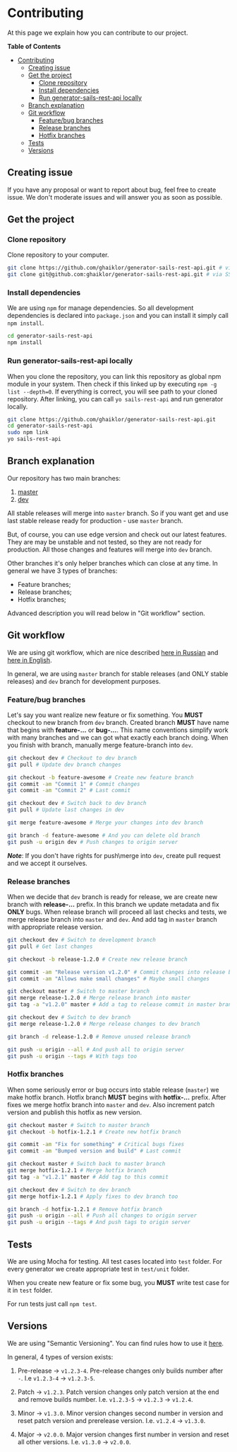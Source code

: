 # Contributing

At this page we explain how you can contribute to our project.

**Table of Contents**

- [Contributing](#contributing)
  - [Creating issue](#creating-issue)
  - [Get the project](#get-the-project)
    - [Clone repository](#clone-repository)
    - [Install dependencies](#install-dependencies)
    - [Run generator-sails-rest-api locally](#run-generator-sails-rest-api-locally)
  - [Branch explanation](#branch-explanation)
  - [Git workflow](#git-workflow)
    - [Feature/bug branches](#featurebug-branches)
    - [Release branches](#release-branches)
    - [Hotfix branches](#hotfix-branches)
  - [Tests](#tests)
  - [Versions](#versions)

## Creating issue

If you have any proposal or want to report about bug, feel free to create issue.
We don't moderate issues and will answer you as soon as possible.

## Get the project

### Clone repository

Clone repository to your computer.

```bash
git clone https://github.com/ghaiklor/generator-sails-rest-api.git # via HTTPS
git clone git@github.com:ghaiklor/generator-sails-rest-api.git # via SSH
```

### Install dependencies

We are using `npm` for manage dependencies.
So all development dependencies is declared into `package.json` and you can install it simply call `npm install`.

```bash
cd generator-sails-rest-api
npm install
```

### Run generator-sails-rest-api locally

When you clone the repository, you can link this repository as global npm module in your system.
Then check if this linked up by executing `npm -g list --depth=0`.
If everything is correct, you will see path to your cloned repository.
After linking, you can call `yo sails-rest-api` and run generator locally.

```bash
git clone https://github.com/ghaiklor/generator-sails-rest-api.git
cd generator-sails-rest-api
sudo npm link
yo sails-rest-api
```

## Branch explanation

Our repository has two main branches:

1. [master](https://github.com/ghaiklor/generator-sails-rest-api/tree/master "Master Branch")
2. [dev](https://github.com/ghaiklor/generator-sails-rest-api/tree/dev "Development Branch")

All stable releases will merge into `master` branch.
So if you want get and use last stable release ready for production - use `master` branch.

But, of course, you can use edge version and check out our latest features.
They are may be unstable and not tested, so they are not ready for production.
All those changes and features will merge into `dev` branch.

Other branches it's only helper branches which can close at any time.
In general we have 3 types of branches:

+ Feature branches;
+ Release branches;
+ Hotfix branches;

Advanced description you will read below in "Git workflow" section.

## Git workflow

We are using git workflow, which are nice described [here in Russian](http://habrahabr.ru/post/106912/ "Thanks to Андрей Хитрин aka zloddey") and [here in English](http://nvie.com/posts/a-successful-git-branching-model/ "Thanks to Vincent Driessen").

In general, we are using `master` branch for stable releases (and ONLY stable releases) and `dev` branch for development purposes.

### Feature/bug branches

Let's say you want realize new feature or fix something.
You **MUST** checkout to new branch from `dev` branch.
Created branch **MUST** have name that begins with **feature-...** or **bug-...**.
This name conventions simplify work with many branches and we can got what exactly each branch doing.
When you finish with branch, manually merge feature-branch into `dev`.

```bash
git checkout dev # Checkout to dev branch
git pull # Update dev branch changes

git checkout -b feature-awesome # Create new feature branch
git commit -am "Commit 1" # Commit changes
git commit -am "Commit 2" # Last commit

git checkout dev # Switch back to dev branch
git pull # Update last changes in dev

git merge feature-awesome # Merge your changes into dev branch

git branch -d feature-awesome # And you can delete old branch
git push -u origin dev # Push changes to origin server
```

**_Note_**: If you don't have rights for push\merge into `dev`, create pull request and we accept it ourselves.

### Release branches

When we decide that `dev` branch is ready for release, we are create new branch with **release-...** prefix.
In this branch we update metadata and fix **ONLY** bugs.
When release branch will proceed all last checks and tests, we merge release branch into `master` and `dev`.
And add tag in `master` branch with appropriate release version.

```bash
git checkout dev # Switch to development branch
git pull # Get last changes

git checkout -b release-1.2.0 # Create new release branch

git commit -am "Release version v1.2.0" # Commit changes into release branch
git commit -am "Allows make small changes" # Maybe small changes

git checkout master # Switch to master branch
git merge release-1.2.0 # Merge release branch into master
git tag -a "v1.2.0" master # Add a tag to release commit in master branch

git checkout dev # Switch to dev branch
git merge release-1.2.0 # Merge release changes to dev branch

git branch -d release-1.2.0 # Remove unused release branch

git push -u origin --all # And push all to origin server
git push -u origin --tags # With tags too
```

### Hotfix branches

When some seriously error or bug occurs into stable release (`master`) we make hotfix branch.
Hotfix branch **MUST** begins with **hotfix-...** prefix.
After fixes we merge hotfix branch into `master` and `dev`.
Also increment patch version and publish this hotfix as new version.

```bash
git checkout master # Switch to master branch
git checkout -b hotfix-1.2.1 # Create new hotfix branch

git commit -am "Fix for something" # Critical bugs fixes
git commit -am "Bumped version and build" # Last commit

git checkout master # Switch back to master branch
git merge hotfix-1.2.1 # Merge hotfix branch
git tag -a "v1.2.1" master # Add tag to this commit

git checkout dev # Switch to dev branch
git merge hotfix-1.2.1 # Apply fixes to dev branch too

git branch -d hotfix-1.2.1 # Remove hotfix branch
git push -u origin --all # Push all changes to origin server
git push -u origin --tags # And push tags to origin server
```

## Tests

We are using Mocha for testing.
All test cases located into `test` folder.
For every generator we create appropriate test in `test/unit` folder.

When you create new feature or fix some bug, you **MUST** write test case for it in `test` folder.

For run tests just call `npm test`.

## Versions

We are using "Semantic Versioning".
You can find rules how to use it [here](http://semver.org/).

In general, 4 types of version exists:

1. Pre-release -> `v1.2.3-4`. Pre-release changes only builds number after `-`. I.e `v1.2.3-4` -> `v1.2.3-5`.

2. Patch -> `v1.2.3`. Patch version changes only patch version at the end and remove builds number. I.e. `v1.2.3-5` -> `v1.2.3` -> `v1.2.4`.

3. Minor -> `v1.3.0`. Minor version changes second number in version and reset patch version and prerelease version. I.e. `v1.2.4` -> `v1.3.0`.

4. Major -> `v2.0.0`. Major version changes first number in version and reset all other versions. I.e. `v1.3.0` -> `v2.0.0`.

